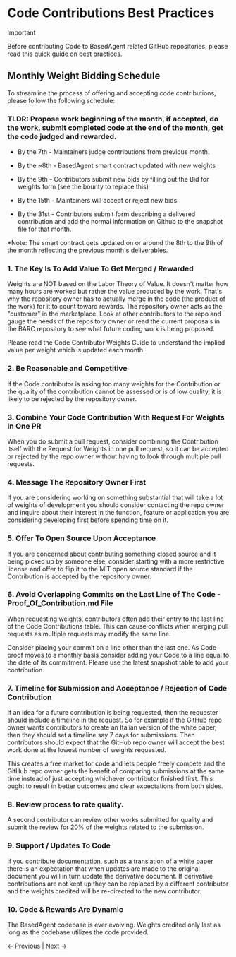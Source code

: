 # Code Contributions Best Practices

> [!IMPORTANT]
> Before contributing Code to BasedAgent related GitHub repositories, please read this quick guide on best practices.

## **Monthly Weight Bidding Schedule**
To streamline the process of offering and accepting code contributions, please follow the following schedule:

### TLDR: Propose work beginning of the month, if accepted, do the work, submit completed code at the end of the month, get the code judged and rewarded. 

- By the 7th - Maintainers judge contributions from previous month.

- By the ~8th - BasedAgent smart contract updated with new weights

- By the 9th - Contributors submit new bids by filling out the Bid for weights form (see the bounty to replace this)

- By the 15th - Maintainers will accept or reject new bids

- By the 31st - Contributors submit form describing a delivered contribution and add the normal information on Github to the snapshot file for that month.

*Note: The smart contract gets updated on or around the 8th to the 9th of the month reflecting the previous month's deliverables.

### 1. The Key Is To Add Value To Get Merged / Rewarded
Weights are NOT based on the Labor Theory of Value. It doesn't matter how many hours are worked but rather the value produced by the work. That's why the repository owner has to actually merge in the code (the product of the work) for it to count toward rewards. The repository owner acts as the "customer" in the marketplace. Look at other contributors to the repo and gauge the needs of the repository owner or read the current proposals in the BARC repository to see what future coding work is being proposed.

Please read the Code Contributor Weights Guide to understand the implied value per weight which is updated each month.

### 2. Be Reasonable and Competitive 
If the Code contributor is asking too many weights for the Contribution or the quality of the contribution cannot be assessed or is of low quality, it is likely to be rejected by the repository owner.

### 3. Combine Your Code Contribution With Request For Weights In One PR
When you do submit a pull request, consider combining the Contribution itself with the Request for Weights in one pull request, so it can be accepted or rejected by the repo owner without having to look through multiple pull requests.

### 4. Message The Repository Owner First
If you are considering working on something substantial that will take a lot of weights of development you should consider contacting the repo owner and inquire about their interest in the function, feature or application you are considering developing first before spending time on it.

### 5. Offer To Open Source Upon Acceptance 
If you are concerned about contributing something closed source and it being picked up by someone else, consider starting with a more restrictive license and offer to flip it to the MIT open source standard if the Contribution is accepted by the repository owner. 

### 6. Avoid Overlapping Commits on the Last Line of The Code - Proof_Of_Contribution.md File
When requesting weights, contributors often add their entry to the last line of the Code Contributions table. This can cause conflicts when merging pull requests as multiple requests may modify the same line. 

Consider placing your commit on a line other than the last one. As Code proof moves to a monthly basis consider adding your Code to a line equal to the date of its commitment. Please use the latest snapshot table to add your contribution.

### 7. Timeline for Submission and Acceptance / Rejection of Code Contribution
If an idea for a future contribution is being requested, then the requester should include a timeline in the request.
So for example if the GitHub repo owner wants contributors to create an Italian version of the white paper, then they should set a timeline say 7 days for submissions. Then contributors should expect that the GitHub repo owner will accept the best work done at the lowest number of weights requested. 

This creates a free market for code and lets people freely compete and the GitHub repo owner gets the benefit of comparing submissions at the same time instead of just accepting whichever contributor finished first. This ought to result in better outcomes and clear expectations from both sides.

### 8. Review process to rate quality.
A second contributor can review other works submitted for quality and submit the review for 20% of the weights related to the submission.

### 9. Support / Updates To Code
If you contribute documentation, such as a translation of a white paper there is an expectation that when updates are made to the original document you will in turn update the derivative document. If derivative contributions are not kept up they can be replaced by a different contributor and the weights credited will be re-directed to the new contributor.

### 10. Code & Rewards Are Dynamic
The BasedAgent codebase is ever evolving. Weights credited only last as long as the codebase utilizes the code provided.

[← Previous](https://github.com/Morlabs/BasedAgent/blob/main/Docs/Contributions/Coder%20Guide.md) | [Next →](https://github.com/Morlabs/BasedAgent/blob/main/Docs/Contributions/Code%20Contributors%20Weights%20Guide.md)

